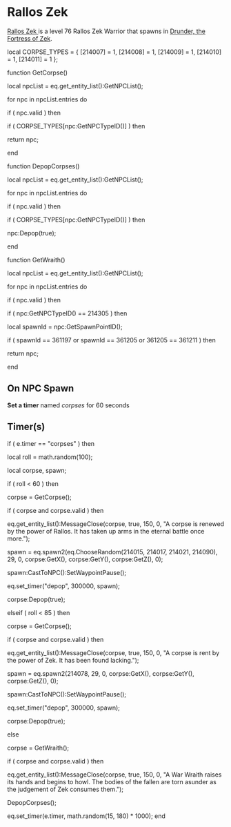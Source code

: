 # Rallos Zek 



[Rallos Zek ](/npc/214052) is a level 76 Rallos Zek Warrior that spawns in [Drunder, the Fortress of Zek](/zone/214).

local CORPSE_TYPES = { [214007] = 1, [214008] = 1, [214009] = 1, [214010] = 1, [214011] = 1 };

function GetCorpse()

local npcList = eq.get_entity_list():GetNPCList();



for npc in npcList.entries do




if ( npc.valid ) then






if ( CORPSE_TYPES[npc:GetNPCTypeID()] ) then




return npc;






end

function DepopCorpses()

local npcList = eq.get_entity_list():GetNPCList();



for npc in npcList.entries do




if ( npc.valid ) then






if ( CORPSE_TYPES[npc:GetNPCTypeID()] ) then




npc:Depop(true);






end

function GetWraith()

local npcList = eq.get_entity_list():GetNPCList();



for npc in npcList.entries do




if ( npc.valid ) then






if ( npc:GetNPCTypeID() == 214305 ) then 




local spawnId = npc:GetSpawnPointID();




if ( spawnId == 361197 or spawnId == 361205 or 361205 == 361211 ) then 





return npc;









end



## On NPC Spawn

**Set a timer** named *corpses* for 60 seconds


## Timer(s)

if ( e.timer == "corpses" ) then




local roll = math.random(100);


local corpse, spawn;





if ( roll < 60 ) then



corpse = GetCorpse();



if ( corpse and corpse.valid ) then




eq.get_entity_list():MessageClose(corpse, true, 150, 0, "A corpse is renewed by the power of Rallos.  It has taken up arms in the eternal battle once more.");




spawn = eq.spawn2(eq.ChooseRandom(214015, 214017, 214021, 214090), 29, 0, corpse:GetX(), corpse:GetY(), corpse:GetZ(), 0); 




spawn:CastToNPC():SetWaypointPause();




eq.set_timer("depop", 300000, spawn);




corpse:Depop(true);








elseif ( roll < 85 ) then



corpse = GetCorpse();



if ( corpse and corpse.valid ) then




eq.get_entity_list():MessageClose(corpse, true, 150, 0, "A corpse is rent by the power of Zek.  It has been found lacking.");




spawn = eq.spawn2(214078, 29, 0, corpse:GetX(), corpse:GetY(), corpse:GetZ(), 0); 




spawn:CastToNPC():SetWaypointPause();




eq.set_timer("depop", 300000, spawn);




corpse:Depop(true);




else



corpse = GetWraith();



if ( corpse and corpse.valid ) then




eq.get_entity_list():MessageClose(corpse, true, 150, 0, "A War Wraith raises its hands and begins to howl.  The bodies of the fallen are torn asunder as the judgement of Zek consumes them.");





DepopCorpses();






eq.set_timer(e.timer, math.random(15, 180) * 1000);
end
